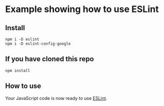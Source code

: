 # Example showing how to use ESLint

## Install
```
npm i -D eslint
npm i -D eslint-config-google
```

## If you have cloned this repo
```
npm install
```

## How to use
Your JavaScript code is now ready to use [ESLint](https://eslint.org/).
